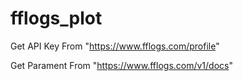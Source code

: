 # fflogs_plot

Get API Key From "https://www.fflogs.com/profile"

Get Parament From "https://www.fflogs.com/v1/docs"

